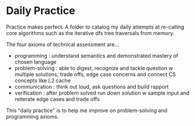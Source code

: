 # Daily Practice
Practice makes perfect. A folder to catalog my daily attempts at re-calling core algorithms such as the iterative dfs tree traversals from memory.

The four axioms of technical assessment are...
- programming : understand semantics and demonstrated mastery of chosen language
- problem-solving : able to digest, recognize and tackle question w multiple solutions, trade offs, edge case concerns and connect CS concepts like L2 cache
- communication : think out loud, ask questions and build rapport
- verification : after problem solved run down solution w sample input and reiterate edge cases and trade offs

This "daily practice" is to help me improve on problem-solving and programming axioms.
